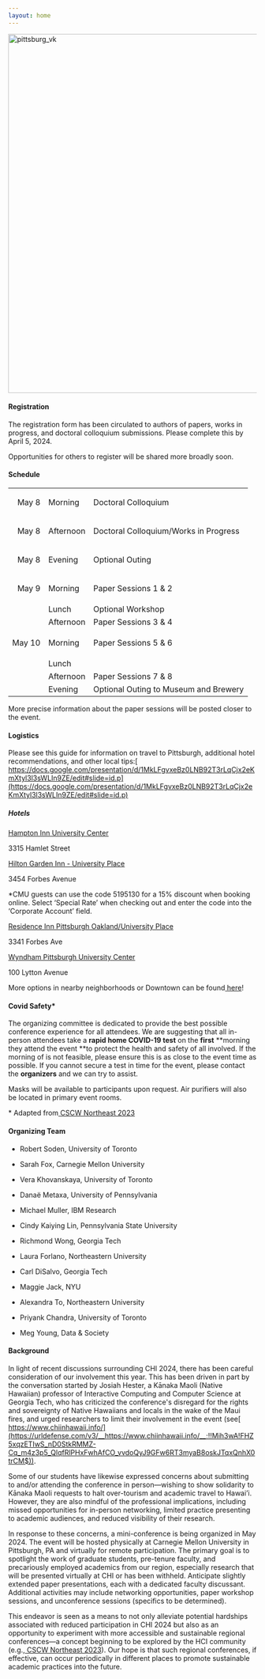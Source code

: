 ```yaml
---
layout: home
---
```


<img width="726" alt="pittsburg_vk" src="https://github.com/rsoden/northeasthcimeeting/assets/89540500/76cffaa9-6d63-4e6c-a036-cb67de90eb6d">

#### Registration

The registration form has been circulated to authors of papers, works in progress, and doctoral colloquium submissions. Please complete this by April 5, 2024.

Opportunities for others to register will be shared more broadly soon.

#### Schedule

<table>
  <tr>
   <td><p style="text-align: right">
May 8</p>

   </td>
   <td>Morning
   </td>
   <td>Doctoral Colloquium
   </td>
  </tr>
  <tr>
   <td><p style="text-align: right">
May 8</p>

   </td>
   <td>Afternoon
   </td>
   <td>Doctoral Colloquium/Works in Progress
   </td>
  </tr>
  <tr>
   <td><p style="text-align: right">
May 8</p>

   </td>
   <td>Evening
   </td>
   <td>Optional Outing
   </td>
  </tr>
  <tr>
   <td><p style="text-align: right">
May 9</p>

   </td>
   <td>Morning
   </td>
   <td>Paper Sessions 1 & 2
   </td>
  </tr>
  <tr>
   <td>
   </td>
   <td>Lunch
   </td>
   <td>Optional Workshop
   </td>
  </tr>
  <tr>
   <td>
   </td>
   <td>Afternoon
   </td>
   <td>Paper Sessions 3 & 4
   </td>
  </tr>
  <tr>
   <td><p style="text-align: right">
May 10</p>

   </td>
   <td>Morning
   </td>
   <td>Paper Sessions 5 & 6
   </td>
  </tr>
  <tr>
   <td>
   </td>
   <td>Lunch
   </td>
   <td>
   </td>
  </tr>
  <tr>
   <td>
   </td>
   <td>Afternoon
   </td>
   <td>Paper Sessions 7 & 8
   </td>
  </tr>
  <tr>
   <td>
   </td>
   <td>Evening
   </td>
   <td>Optional Outing to Museum and Brewery
   </td>
  </tr>
</table>

More precise information about the paper sessions will be posted closer to the event. 


#### Logistics

Please see this guide for information on travel to Pittsburgh, additional hotel recommendations, and other local tips:[ https://docs.google.com/presentation/d/1MkLFgvxeBz0LNB92T3rLqCjx2eKmXtyl3l3sWLIn9ZE/edit#slide=id.p](https://docs.google.com/presentation/d/1MkLFgvxeBz0LNB92T3rLqCjx2eKmXtyl3l3sWLIn9ZE/edit#slide=id.p) 

##### Hotels 

[Hampton Inn University Center](https://www.hilton.com/en/hotels/pitokhx-hampton-pittsburgh-university-medical-center/?SEO_id=GMB-AMER-HX-PITOKHX&y_source=1_MjA4MzcyOS03MTUtbG9jYXRpb24ud2Vic2l0ZQ%3D%3D)

3315 Hamlet Street

[Hilton Garden Inn - University Place](https://www.hilton.com/en/hotels/pitucgi-hilton-garden-inn-pittsburgh-university-place/)

3454 Forbes Avenue

*CMU guests can use the code 5195130 for a 15% discount when booking online. Select ‘Special Rate’ when checking out and enter the code into the ‘Corporate Account’ field.

[Residence Inn Pittsburgh Oakland/University Place](https://www.marriott.com/en-us/hotels/pitrd-residence-inn-pittsburgh-oakland-university-place/overview/?scid=f2ae0541-1279-4f24-b197-a979c79310b0)

3341 Forbes Ave

[Wyndham Pittsburgh University Center](https://www.wyndhamhotels.com/wyndham/pittsburgh-pennsylvania/wyndham-pittsburgh-university-center/overview?CID=LC:46q62bu8edfbx3y:47154&iata=00093796)

100 Lytton Avenue

More options in nearby neighborhoods or Downtown can be found[ here](https://www.cmu.edu/parents/events/travel-and-hotels.html)!

#### Covid Safety\* 

The organizing committee is dedicated to provide the best possible conference experience for all attendees. We are suggesting that all in-person attendees take a **rapid home COVID-19 test** on the **first** **morning they attend the event **to protect the health and safety of all involved. If the morning of is not feasible, please ensure this is as close to the event time as possible. If you cannot secure a test in time for the event, please contact the **organizers** and we can try to assist. 

Masks will be available to participants upon request. Air purifiers will also be located in primary event rooms. 

\* Adapted from[ CSCW Northeast 2023](https://hci.princeton.edu/cscw-northeast/) 

#### Organizing Team

- Robert Soden, University of Toronto

- Sarah Fox, Carnegie Mellon University

- Vera Khovanskaya, University of Toronto

- Danaë Metaxa, University of Pennsylvania

- Michael Muller, IBM Research

- Cindy Kaiying Lin, Pennsylvania State University

- Richmond Wong, Georgia Tech

- Laura Forlano, Northeastern University

- Carl DiSalvo, Georgia Tech

- Maggie Jack, NYU

- Alexandra To, Northeastern University

- Priyank Chandra, University of Toronto

- Meg Young, Data & Society 

#### Background

In light of recent discussions surrounding CHI 2024, there has been careful consideration of our involvement this year. This has been driven in part by the conversation started by Josiah Hester, a Kānaka Maoli (Native Hawaiian) professor of Interactive Computing and Computer Science at Georgia Tech, who has criticized the conference's disregard for the rights and sovereignty of Native Hawaiians and locals in the wake of the Maui fires, and urged researchers to limit their involvement in the event (see[ https://www.chiinhawaii.info/](https://urldefense.com/v3/__https://www.chiinhawaii.info/__;!!Mih3wA!FHZ5xqzETIwS_nD0StkRMMZ-Cq_m4z3p5_QlqfRlPHxFwhAfCO_vvdoQyJ9GFw6RT3myaB8oskJTqxQnhX0trCM$)). 

Some of our students have likewise expressed concerns about submitting to and/or attending the conference in person—wishing to show solidarity to Kānaka Maoli requests to halt over-tourism and academic travel to Hawai’i. However, they are also mindful of the professional implications, including missed opportunities for in-person networking, limited practice presenting to academic audiences, and reduced visibility of their research.

In response to these concerns, a mini-conference is being organized in May 2024. The event will be hosted physically at Carnegie Mellon University in Pittsburgh, PA and virtually for remote participation. The primary goal is to spotlight the work of graduate students, pre-tenure faculty, and precariously employed academics from our region, especially research that will be presented virtually at CHI or has been withheld. Anticipate slightly extended paper presentations, each with a dedicated faculty discussant. Additional activities may include networking opportunities, paper workshop sessions, and unconference sessions (specifics to be determined).

This endeavor is seen as a means to not only alleviate potential hardships associated with reduced participation in CHI 2024 but also as an opportunity to experiment with more accessible and sustainable regional conferences—a concept beginning to be explored by the HCI community (e.g.,[ CSCW Northeast 2023](https://hci.princeton.edu/cscw-northeast/)). Our hope is that such regional conferences, if effective, can occur periodically in different places to promote sustainable academic practices into the future.


